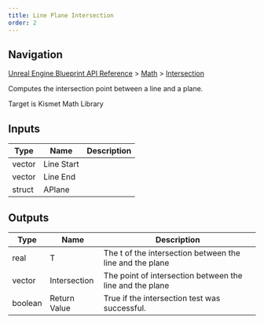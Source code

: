 ```yaml
---
title: Line Plane Intersection
order: 2
---
```

## Navigation

[Unreal Engine Blueprint API Reference](https://dev.epicgames.com/documentation/en-us/unreal-engine/BlueprintAPI) > [Math](https://dev.epicgames.com/documentation/en-us/unreal-engine/BlueprintAPI/Math) > [Intersection](https://dev.epicgames.com/documentation/en-us/unreal-engine/BlueprintAPI/Math/Intersection)

Computes the intersection point between a line and a plane.

Target is Kismet Math Library

## Inputs

| Type | Name | Description |
| --- | --- | --- |
| vector | Line Start |  |
| vector | Line End |  |
| struct | APlane |  |

## Outputs

| Type | Name | Description |
| --- | --- | --- |
| real | T | The t of the intersection between the line and the plane |
| vector | Intersection | The point of intersection between the line and the plane |
| boolean | Return Value | True if the intersection test was successful. |

